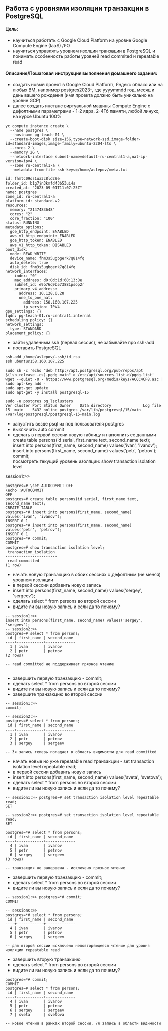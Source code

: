 ## Работа с уровнями изоляции транзакции в PostgreSQL  
#### Цель:  
- научиться работать с Google Cloud Platform на уровне Google Compute Engine (IaaS) /ЯО  
- научиться управлять уровнем изолции транзации в PostgreSQL и понимать особенность работы уровней read commited и repeatable read  
  
#### Описание/Пошаговая инструкция выполнения домашнего задания:
- создать новый проект в Google Cloud Platform, Яндекс облако или на любых ВМ, например postgres2023-, где yyyymmdd год, месяц и день вашего рождения (имя проекта должно быть уникально на уровне GCP)  
- далее создать инстанс виртуальной машины Compute Engine с дефолтными параметрами - 1-2 ядра, 2-4Гб памяти, любой линукс, на курсе Ubuntu 100%  
```
yc compute instance create \
  --name postgres \
  --hostname pg-teach-01 \
  --create-boot-disk size=15G,type=network-ssd,image-folder-id=standard-images,image-family=ubuntu-2204-lts \
  --cores 2 \
  --memory 2G \
  --network-interface subnet-name=default-ru-central1-a,nat-ip-version=ipv4 \
  --zone ru-central1-a \
  --metadata-from-file ssh-keys=/home/aslepov/meta.txt

id: fhmtc09os1ua3c8ld29e
folder_id: b1g7jn3kmfd43b53ui4s
created_at: "2023-09-01T11:07:25Z"
name: postgres
zone_id: ru-central1-a
platform_id: standard-v2
resources:
  memory: "2147483648"
  cores: "2"
  core_fraction: "100"
status: RUNNING
metadata_options:
  gce_http_endpoint: ENABLED
  aws_v1_http_endpoint: ENABLED
  gce_http_token: ENABLED
  aws_v1_http_token: DISABLED
boot_disk:
  mode: READ_WRITE
  device_name: fhm3s5ugbgerk7q814fq
  auto_delete: true
  disk_id: fhm3s5ugbgerk7q814fq
network_interfaces:
  - index: "0"
    mac_address: d0:0d:1d:60:13:8e
    subnet_id: e9b76q9b573881psop2r
    primary_v4_address:
      address: 10.128.0.28
      one_to_one_nat:
        address: 158.160.107.225
        ip_version: IPV4
gpu_settings: {}
fqdn: pg-teach-01.ru-central1.internal
scheduling_policy: {}
network_settings:
  type: STANDARD
placement_policy: {}
```

- зайти удаленным ssh (первая сессия), не забывайте про ssh-add  
- поставить PostgreSQL  
```
ssh-add /home/aslepov/.ssh/id_rsa
ssh ubuntu@158.160.107.225

sudo sh -c 'echo "deb http://apt.postgresql.org/pub/repos/apt $(lsb_release -cs)-pgdg main" > /etc/apt/sources.list.d/pgdg.list'
wget --quiet -O - https://www.postgresql.org/media/keys/ACCC4CF8.asc | sudo apt-key add -
sudo apt-get update
sudo apt-get -y install postgresql-15

sudo -u postgres pg_lsclusters
Ver Cluster Port Status Owner    Data directory              Log file
15  main    5432 online postgres /var/lib/postgresql/15/main /var/log/postgresql/postgresql-15-main.log
```

- запустить везде psql из под пользователя postgres  
- выключить auto commit  
- сделать в первой сессии новую таблицу и наполнить ее данными  
create table persons(id serial, first_name text, second_name text);  
insert into persons(first_name, second_name) values('ivan', 'ivanov');  
insert into persons(first_name, second_name) values('petr', 'petrov');  
commit;  
посмотреть текущий уровень изоляции: show transaction isolation level  


session1:>> 
```
postgres=# \set AUTOCOMMIT OFF
\echo :AUTOCOMMIT
OFF
postgres=# create table persons(id serial, first_name text, second_name text);
CREATE TABLE
postgres=*# insert into persons(first_name, second_name) values('ivan', 'ivanov');
INSERT 0 1
postgres=*# insert into persons(first_name, second_name) values('petr', 'petrov');
INSERT 0 1
postgres=*# commit;
COMMIT
postgres=# show transaction isolation level;
 transaction_isolation 
-----------------------
 read committed
(1 row)
```
- начать новую транзакцию в обоих сессиях с дефолтным (не меняя) уровнем изоляции  
- в первой сессии добавить новую запись  
- insert into persons(first_name, second_name) values('sergey', 'sergeev');  
- сделать select * from persons во второй сессии  
- видите ли вы новую запись и если да то почему?  

```
-- session1:>>
insert into persons(first_name, second_name) values('sergey', 'sergeev');
-- session2:>>
postgres=# select * from persons;
 id | first_name | second_name 
----+------------+-------------
  1 | ivan       | ivanov
  2 | petr       | petrov
(2 rows)

-- read committed не поддерживает грязное чтение


```
- завершить первую транзакцию - commit;  
- сделать select * from persons во второй сессии  
- видите ли вы новую запись и если да то почему?  
- завершите транзакцию во второй сессии  
```
-- session1:>>
commit;

-- session2:>>
postgres=# select * from persons;
 id | first_name | second_name 
----+------------+-------------
  1 | ivan       | ivanov
  2 | petr       | petrov
  3 | sergey     | sergeev

-- 3я запись теперь попадает в область видимости для read committed
```
  
- начать новые но уже repeatable read транзакции - set transaction isolation level repeatable read;  
- в первой сессии добавить новую запись  
- insert into persons(first_name, second_name) values('sveta', 'svetova');  
- сделать select * from persons во второй сессии  
- видите ли вы новую запись и если да то почему? 


```
-- session1:>> postgres=# set transaction isolation level repeatable read;
SET

-- session2:>> postgres=# set transaction isolation level repeatable read;
SET

postgres=*# select * from persons;
 id | first_name | second_name 
----+------------+-------------
  4 | ivan       | ivanov
  5 | petr       | petrov
  6 | sergey     | sergeev
(3 rows)

-- транзакция не завершена - исключено грязное чтение
```
- завершить первую транзакцию - commit;  
- сделать select * from persons во второй сессии  
- видите ли вы новую запись и если да то почему?  
```
-- session1:>> postgres=*# commit;
COMMIT

-- sessions:>>
postgres=*# select * from persons;
 id | first_name | second_name 
----+------------+-------------
  4 | ivan       | ivanov
  5 | petr       | petrov
  6 | sergey     | sergeev

-- для второй сессии исключено неповторяющееся чтение для уровня изоляции repeatable read
```
- завершить вторую транзакцию  
- сделать select * from persons во второй сессии  
- видите ли вы новую запись и если да то почему?  
```
postgres=*# commit;
COMMIT
postgres=# select * from persons;
 id | first_name | second_name 
----+------------+-------------
  4 | ivan       | ivanov
  5 | petr       | petrov
  6 | sergey     | sergeev
  7 | sveta      | svetova

-- новое чтения в рамках второй сессии, 7я запись в области видимости
```

 
